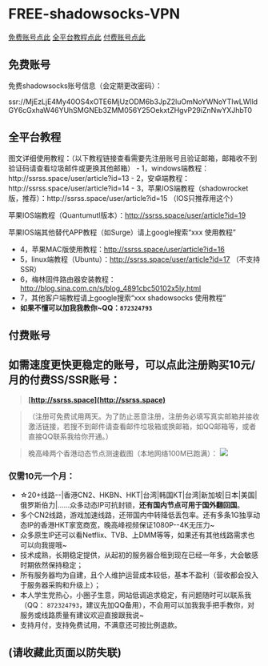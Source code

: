 # FREE-shadowsocks-VPN

[免费账号点此](#1)
[全平台教程点此](#2)
[付费账号点此](#3)

<h2 id="1">免费账号</h2>
免费shadowsocks账号信息（会定期更改密码）：

ssr://MjEzLjE4My40OS4xOTE6MjUzODM6b3JpZ2luOmNoYWNoYTIwLWlldGY6cGxhaW46YUhSMGNEb3ZMM056Y25OekxtZHgvP29iZnNwYXJhbT0

<h2 id="2">全平台教程</h2>
图文详细使用教程：（以下教程链接查看需要先注册账号且验证邮箱，邮箱收不到验证码请查看垃圾邮件或更换其他邮箱）
- 1，windows端教程：http://ssrss.space/user/article?id=13
- 2，安卓端教程：http://ssrss.space/user/article?id=14
- 3，苹果IOS端教程（shadowrocket版，推荐）：http://ssrss.space/user/article?id=15 （IOS只推荐用这个）
   
   苹果IOS端教程（Quantumutl版本）：http://ssrss.space/user/article?id=19
   
   苹果IOS端其他替代APP教程（如Surge）请上google搜索“xxx 使用教程”
- 4，苹果MAC版使用教程：http://ssrss.space/user/article?id=16
- 5，linux端教程（Ubuntu）：http://ssrss.space/user/article?id=17 （不支持SSR）
- 6，梅林固件路由器安装教程：http://blog.sina.com.cn/s/blog_4891cbc50102x5ly.html
- 7，其他客户端教程请上google搜索“xxx shadowsocks 使用教程”
- **如果不懂可以加我我教你~QQ：`872324793`**

<h2 id="3">付费账号</h2>

## 如需速度更快更稳定的账号，可以点此注册购买10元/月的付费SS/SSR账号：
> **[http://ssrss.space](http://ssrss.space)**

>（注册可免费试用两天。为了防止恶意注册，注册务必填写真实邮箱并接收激活链接，若搜不到邮件请查看邮件垃圾箱或换邮箱，如QQ邮箱等，或者直接QQ联系我给你开通。）

>晚高峰两个香港动态节点测速截图（本地网络100M已跑满）：
![](https://github.com/junwen0301/FREE-shadowsocks-VPN/blob/master/speedtest.jpg)
### 仅需10元一个月：
- ☆20+线路--|香港CN2、HKBN、HKT|台湾|韩国KT|台湾|新加坡|日本|美国|俄罗斯伯力|……众多动态IP可抗封锁，**还有国内节点可用于国外翻回国**。
- 多个CN2线路，游戏加速线路，还带国内中转降低丢包率。还有多条1G独享动态IP的香港HKT家宽商宽，晚高峰视频保证1080P--4K无压力~
- 众多原生IP还可以看Netflix、TVB、上DMM等等，如果还有其他线路需求也可以向我提哦~
- 技术成熟，长期稳定提供，从起初的服务器合租到现在已经一年多，大会敏感时期依然保持稳定；
- 所有服务器均为自建，且个人维护运营成本较低，基本不盈利（营收都会投入于服务器采购和升级上）；
- 本人学生党热心，小圈子生意，网站低调追求稳定，有问题随时可以联系我（QQ： `872324793`，建议先加QQ备用），不会用可以加我我手把手教你，对服务或线路质量有建议欢迎直接跟我说~
- 支持月付，支持免费试用，不满意还可按比例退款。
## (请收藏此页面以防失联)
